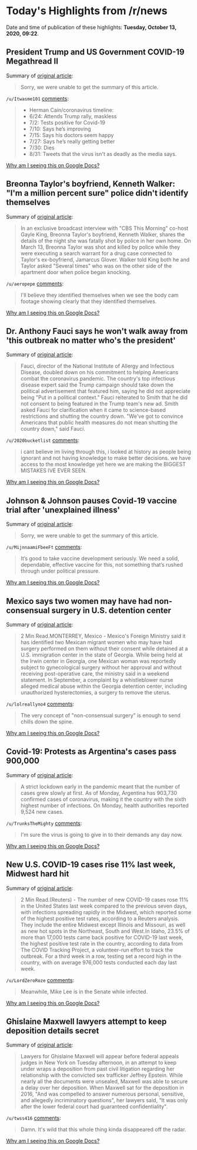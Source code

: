# Today's Highlights from /r/news

Date and time of publication of these highlights: **Tuesday, October 13, 2020, 09:22**.

## President Trump and US Government COVID-19 Megathread II

Summary of [original article](https://www.reddit.com/r/news/comments/j5m8qf/president_trump_and_us_government_covid19/):

> Sorry, we were unable to get the summary of this article.

`/u/Itwasme101` [comments](https://www.reddit.com/r/news/comments/j5m8qf/president_trump_and_us_government_covid19/):

> * Herman Cain/coronavirus timeline:
> * 6/24: Attends Trump rally, maskless
> * 7/2: Tests positive for Covid-19
> * 7/10: Says he’s improving
> * 7/15: Says his doctors seem happy
> * 7/27: Says he’s really getting better
> * 7/30: Dies
> * 8/31: Tweets that the virus isn't as deadly as the media says.

[Why am I seeing this on Google Docs?](https://docs.google.com/document/d/1Dc6We63vOXIZsc0op-Bt4abqkYjXzOigalQqFxmvvbM/edit?usp=sharing)

## Breonna Taylor's boyfriend, Kenneth Walker: "I'm a million percent sure" police didn't identify themselves

Summary of [original article](https://www.cbsnews.com/news/breonna-taylor-boyfriend-kenneth-walker-police-identify-warrant-shooting/):

> In an exclusive broadcast interview with "CBS This Morning" co-host Gayle King, Breonna Taylor's boyfriend, Kenneth Walker, shares the details of the night she was fatally shot by police in her own home. On March 13, Breonna Taylor was shot and killed by police while they were executing a search warrant for a drug case connected to Taylor's ex-boyfriend, Jamarcus Glover. Walker told King both he and Taylor asked "Several times" who was on the other side of the apartment door when police began knocking.

`/u/aeropepe` [comments](https://www.reddit.com/r/news/comments/jadfuu/breonna_taylors_boyfriend_kenneth_walker_im_a/):

> I'll believe they identified themselves when we see the body cam footage showing clearly that they identified themselves.

[Why am I seeing this on Google Docs?](https://docs.google.com/document/d/1Dc6We63vOXIZsc0op-Bt4abqkYjXzOigalQqFxmvvbM/edit?usp=sharing)

## Dr. Anthony Fauci says he won't walk away from 'this outbreak no matter who's the president'

Summary of [original article](https://www.cnbc.com/2020/10/13/dr-anthony-fauci-to-fight-coronavirus-no-matter-whos-the-president.html):

> Fauci, director of the National Institute of Allergy and Infectious Disease, doubled down on his commitment to helping Americans combat the coronavirus pandemic. The country's top infectious disease expert said the Trump campaign should take down the political advertisement that featured him, saying he did not appreciate being "Put in a political context." Fauci reiterated to Smith that he did not consent to being featured in the Trump team's new ad. Smith asked Fauci for clarification when it came to science-based restrictions and shutting the country down. "We've got to convince Americans that public health measures do not mean shutting the country down," said Fauci.

`/u/2020bucketlist` [comments](https://www.reddit.com/r/news/comments/jadmis/dr_anthony_fauci_says_he_wont_walk_away_from_this/):

> i cant believe im living through this, i looked at history as people being ignorant and not having knowledge to make better decisions. we have access to the most knowledge yet here we are making the BIGGEST MISTAKES IVE EVER SEEN.

[Why am I seeing this on Google Docs?](https://docs.google.com/document/d/1Dc6We63vOXIZsc0op-Bt4abqkYjXzOigalQqFxmvvbM/edit?usp=sharing)

## Johnson & Johnson pauses Covid-19 vaccine trial after 'unexplained illness'

Summary of [original article](https://www.cnn.com/2020/10/12/health/johnson-coronavirus-vaccine-pause-bn/index.html):

> Sorry, we were unable to get the summary of this article.

`/u/MijnnaamiFbeeFt` [comments](https://www.reddit.com/r/news/comments/ja41do/johnson_johnson_pauses_covid19_vaccine_trial/):

> It’s good to take vaccine development seriously. We need a solid, dependable, effective vaccine for this, not something that’s rushed through under political pressure.

[Why am I seeing this on Google Docs?](https://docs.google.com/document/d/1Dc6We63vOXIZsc0op-Bt4abqkYjXzOigalQqFxmvvbM/edit?usp=sharing)

## Mexico says two women may have had non-consensual surgery in U.S. detention center

Summary of [original article](https://www.reuters.com/article/us-usa-immigration-detention/mexico-says-two-women-may-have-had-non-consensual-surgery-in-u-s-detention-center-idUSKBN26X2TC?il=0/):

> 2 Min Read.MONTERREY, Mexico - Mexico's Foreign Ministry said it has identified two Mexican migrant women who may have had surgery performed on them without their consent while detained at a U.S. immigration center in the state of Georgia. While being held at the Irwin center in Georgia, one Mexican woman was reportedly subject to gynecological surgery without her approval and without receiving post-operative care, the ministry said in a weekend statement. In September, a complaint by a whistleblower nurse alleged medical abuse within the Georgia detention center, including unauthorized hysterectomies, a surgery to remove the uterus.

`/u/lolreallyno4` [comments](https://www.reddit.com/r/news/comments/jaa5dq/mexico_says_two_women_may_have_had_nonconsensual/):

> The very concept of "non-consensual surgery" is enough to send chills down the spine.

[Why am I seeing this on Google Docs?](https://docs.google.com/document/d/1Dc6We63vOXIZsc0op-Bt4abqkYjXzOigalQqFxmvvbM/edit?usp=sharing)

## Covid-19: Protests as Argentina's cases pass 900,000

Summary of [original article](https://www.bbc.com/news/world-latin-america-54522428):

> A strict lockdown early in the pandemic meant that the number of cases grew slowly at first. As of Monday, Argentina has 903,730 confirmed cases of coronavirus, making it the country with the sixth highest number of infections. On Monday, health authorities reported 9,524 new cases.

`/u/TrunksTheMighty` [comments](https://www.reddit.com/r/news/comments/jabs8h/covid19_protests_as_argentinas_cases_pass_900000/):

> I'm sure the virus is going to give in to their demands any day now.

[Why am I seeing this on Google Docs?](https://docs.google.com/document/d/1Dc6We63vOXIZsc0op-Bt4abqkYjXzOigalQqFxmvvbM/edit?usp=sharing)

## New U.S. COVID-19 cases rise 11% last week, Midwest hard hit

Summary of [original article](https://www.reuters.com/article/us-health-coronavirus-usa-trends-graphic-idUSKBN26X2H6):

> 2 Min Read.(Reuters) - The number of new COVID-19 cases rose 11% in the United States last week compared to the previous seven days, with infections spreading rapidly in the Midwest, which reported some of the highest positive test rates, according to a Reuters analysis. They include the entire Midwest except Illinois and Missouri, as well as new hot spots in the Northeast, South and West.In Idaho, 23.5% of more than 17,000 tests came back positive for COVID-19 last week, the highest positive test rate in the country, according to data from The COVID Tracking Project, a volunteer-run effort to track the outbreak. For a third week in a row, testing set a record high in the country, with on average 976,000 tests conducted each day last week.

`/u/LordZeroRoze` [comments](https://www.reddit.com/r/news/comments/ja1n1y/new_us_covid19_cases_rise_11_last_week_midwest/):

> Meanwhile, Mike Lee is in the Senate while infected.

[Why am I seeing this on Google Docs?](https://docs.google.com/document/d/1Dc6We63vOXIZsc0op-Bt4abqkYjXzOigalQqFxmvvbM/edit?usp=sharing)

## Ghislaine Maxwell lawyers attempt to keep deposition details secret

Summary of [original article](https://www.theguardian.com/us-news/2020/oct/13/ghislaine-maxwell-lawyers-jeffrey-epstein-court):

> Lawyers for Ghislaine Maxwell will appear before federal appeals judges in New York on Tuesday afternoon, in an attempt to keep under wraps a deposition from past civil litigation regarding her relationship with the convicted sex trafficker Jeffrey Epstein. While nearly all the documents were unsealed, Maxwell was able to secure a delay over her deposition. When Maxwell sat for the deposition in 2016, "And was compelled to answer numerous personal, sensitive, and allegedly incriminatory questions", her lawyers said, "It was only after the lower federal court had guaranteed confidentiality".

`/u/twss416` [comments](https://www.reddit.com/r/news/comments/jaem62/ghislaine_maxwell_lawyers_attempt_to_keep/):

> Damn. It's wild that this whole thing kinda disappeared off the radar.

[Why am I seeing this on Google Docs?](https://docs.google.com/document/d/1Dc6We63vOXIZsc0op-Bt4abqkYjXzOigalQqFxmvvbM/edit?usp=sharing)

